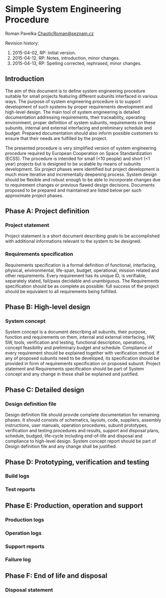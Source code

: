 Simple System Engineering Procedure
===================================
Roman Pavelka <ChaoticRoman@seznam.cz>

Revision history:

1. 2015-04-02, RP: Initial version.
2. 2015-04-12, RP: Notes, introduction, minor changes.
3. 2015-04-13, RP: Spelling corrected, rephrased, minor changes.


Introduction
------------

The aim of this document is to define system engineering procedure suitable
for small projects featuring different subunits interfaced in various ways.
The purpose of system engineering procedure is to support development of such
systems by proper requirements development and high-level design. The main tool
of system engineering is detailed documentation addressing requirements,
their traceability, operating environment, proper definition of system subunits,
requirements on these subunits, internal and external interfacing and
preliminary schedule and budget. Prepared documentation should also inform
possible customers to ensure that their needs are fulfilled by the project.

The presented procedure is very simplified version of system engineering
procedure required by European Cooperation on Space Standardization (ECSS).
The procedure is intended for small (<10 people) and short (<1 year) projects
but is designed to be scalable by means of subunits development. Six project
phases were identified but project development is much more iterative and
incrementally deepening process. System design should be flexible and robust
enough to be able to incorporate changes due to requirement changes or previous
flawed design decisions. Documents proposed to be prepared and maintained
are listed below per such approximate project phases.


Phase A: Project definition
---------------------------

### Project statement

Project statement is a short document describing goals to be accomplished
with additional informations relevant to the system to be designed.

### Requirements specification

Requirements specification is a formal definition of functional, interfacing,
physical, environmental, life-span, budget, operational, mission related
and other requirements. Every requirement has its unique ID, is verifiable,
separately stated, fail/pass decidable and unambiguous. The Requirements
specification should be as complete as possible: full success of the project
should be equivalent to all requirements being fulfilled.


Phase B: High-level design
--------------------------

### System concept

System concept is a document describing all subunits, their purpose, function
and requirements on them, internal and external interfacing, HW, SW, tools,
verification and testing, functional description, operations, concept
feasibility and preliminary budget and schedule. Compliance of every
requirement should be explained together with verification method.
If any of proposed subunits need to be developed, its specification should
be provided in form of requirements specification on proposed subunit.
Project statement and Requirements specification should be part
of System concept and any change in these shall be explained and justified.


Phase C: Detailed design
------------------------

### Design definition file

Design definition file should provide complete documentation for remaining
phases. It should consists of schematics, layouts, code, suppliers, assembly
instructions, user manuals, operation procedures, subunit prototypes,
verification and testing procedures and results, support and disposal plans,
schedule, budged, life-cycle including end-of-life and disposal and compliance
to high-level design. System concept report should be part of Design
definition file and any change shall be justified.


Phase D: Prototyping, verification and testing
----------------------------------------------

### Build logs
### Test reports


Phase E: Production, operation and support
------------------------------------------

### Production logs
### Operation logs
### Support reports
### Failure log


Phase F: End of life and disposal
---------------------------------

### Disposal statement
